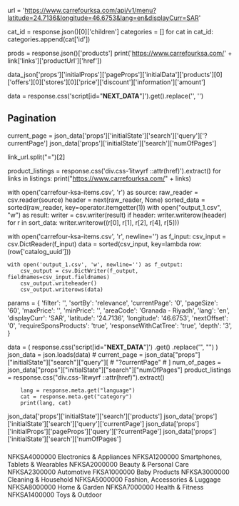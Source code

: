 url = 'https://www.carrefourksa.com/api/v1/menu?latitude=24.7136&longitude=46.6753&lang=en&displayCurr=SAR'

cat_id = response.json()[0]['children']
categories = []
for cat in cat_id:
    categories.append(cat['id'])

prods = response.json()['products']
print('https://www.carrefourksa.com/' + link['links']['productUrl']['href'])

data_json['props']['initialProps']['pageProps']['initialData']['products'][0]['offers'][0]['stores'][0]['price']['discount']['information']['amount']


data = response.css('script[id="__NEXT_DATA__"]').get().replace('<script id="__NEXT_DATA__" type="application/json">', '').replace('</script>', '')

## Pagination
current_page = json_data['props']['initialState']['search']['query']['?currentPage']
json_data['props']['initialState']['search']['numOfPages']

link_url.split("=")[2]

product_listings = response.css('div.css-1itwyrf ::attr(href)').extract()
for links in listings:
    print("https://www.carrefourksa.com/" + links)

with open('carrefour-ksa-items.csv', 'r') as source:
    raw_reader = csv.reader(source)
    header = next(raw_reader, None)
    sorted_data = sorted(raw_reader, key=operator.itemgetter(1))
    with open("output_1.csv", "w") as result:
        writer = csv.writer(result)
        if header:
            writer.writerow(header)
            for r in sort_data:
                writer.writerow((r[0], r[1], r[2], r[4], r[5]))

with open('carrefour-ksa-items.csv', 'r', newline='') as f_input:
    csv_input = csv.DictReader(f_input)
    data = sorted(csv_input, key=lambda row: (row['catalog_uuid']))

    with open('output_1.csv', 'w', newline='') as f_output:    
        csv_output = csv.DictWriter(f_output, fieldnames=csv_input.fieldnames)
        csv_output.writeheader()
        csv_output.writerows(data)

params = {
    'filter': '',
    'sortBy': 'relevance',
    'currentPage': '0',
    'pageSize': '60',
    'maxPrice': '',
    'minPrice': '',
    'areaCode': 'Granada - Riyadh',
    'lang': 'en',
    'displayCurr': 'SAR',
    'latitude': '24.7136',
    'longitude': '46.6753',
    'nextOffset': '0',
    'requireSponsProducts': 'true',
    'responseWithCatTree': 'true',
    'depth': '3',
}

data = (
            response.css('script[id="__NEXT_DATA__"]')
            .get()
            .replace('<script id="__NEXT_DATA__" type="application/json">', "")
            .replace("</script>", "")
        )
        json_data = json.loads(data)
        # current_page = json_data["props"]["initialState"]["search"]["query"][
        #     "?currentPage"
        # ]
        num_of_pages = json_data["props"]["initialState"]["search"]["numOfPages"]
        product_listings = response.css("div.css-1itwyrf ::attr(href)").extract()

        lang = response.meta.get("language")
        cat = response.meta.get("category")
        print(lang, cat)

json_data['props']['initialState']['search']['products']
json_data['props']['initialState']['search']['query']['currentPage']
json_data['props']['initialProps']['pageProps']['query']['?currentPage']
json_data['props']['initialState']['search']['numOfPages']

#####
NFKSA4000000 Electronics & Appliances
NFKSA1200000 Smartphones, Tablets & Wearables
NFKSA2000000 Beauty & Personal Care
NFKSA2300000 Automotive
FKSA1000000 Baby Products
NFKSA3000000 Cleaning & Household
NFKSA5000000 Fashion, Accessories & Luggage
NFKSA8000000 Home & Garden
NFKSA7000000 Health & Fitness
NFKSA1400000 Toys & Outdoor
#####